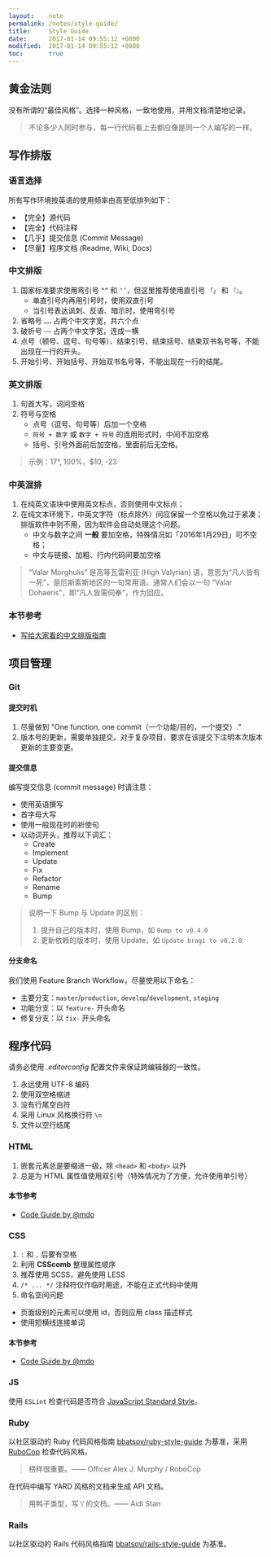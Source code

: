 ```yaml
---
layout:    note
permalink: /notes/style-guide/
title:     Style Guide
date:      2017-01-14 09:55:12 +0800
modified:  2017-01-14 09:55:12 +0800
toc:       true
---
```


## 黄金法则

没有所谓的“最佳风格”。选择一种风格，一致地使用，并用文档清楚地记录。

> 不论多少人同时参与，每一行代码看上去都应像是同一个人编写的一样。

## 写作排版

### 语言选择

所有写作环境按英语的使用频率由高至低排列如下：

- 【完全】源代码
- 【完全】代码注释
- 【几乎】提交信息 (Commit Message)
- 【尽量】程序文档 (Readme, Wiki, Docs)

### 中文排版

1. 国家标准要求使用弯引号 `“”` 和 `‘’`，但这里推荐使用直引号 `「」` 和 `『』`。
	- 单直引号内再用引号时，使用双直引号
	- 当引号表达讽刺、反语、暗示时，使用弯引号
2. 省略号 `……` 占两个中文字宽，共六个点
3. 破折号 `——` 占两个中文字宽，连成一横
4. 点号（顿号、逗号、句号等）、结束引号、结束括号、结束双书名号等，不能出现在一行的开头。
5. 开始引号、开始括号、开始双书名号等，不能出现在一行的结尾。

### 英文排版

1. 句首大写，词间空格
2. 符号与空格
	- 点号（逗号、句号等）后加一个空格
	- `符号 + 数字` 或 `数字 + 符号` 的连用形式时，中间不加空格
	- 括号、引号外面前后加空格，里面前后无空格。

> 示例：17°, 100%，$10, -23

### 中英混排

1. 在纯英文语块中使用英文标点，否则使用中文标点；
2. 在纯文本环境下，中英文字符（标点除外）间应保留一个空格以免过于紧凑；排版软件中则不用，因为软件会自动处理这个问题。
	- 中文与数字之间 **一般** 要加空格，特殊情况如「2016年1月29日」可不空格；
	- 中文与链接、加粗、行内代码间要加空格

> “Valar Morghulis” 是高等瓦雷利亚 (High Valyrian) 语，意思为“凡人皆有一死”，是厄斯索斯地区的一句常用语。通常人们会以一句 “Valar Dohaeris”，即“凡人皆需伺奉”，作为回应。

### 本节参考

- [写给大家看的中文排版指南](http://zhuanlan.zhihu.com/uicircle/20506092)

## 项目管理

### Git

#### 提交时机

1. 尽量做到 "One function, one commit（一个功能/目的，一个提交）."
2. 版本号的更新，需要单独提交。对于复杂项目，要求在该提交下注明本次版本更新的主要变更。

#### 提交信息

编写提交信息 (commit message) 时请注意：

- 使用英语撰写
- 首字母大写
- 使用一般现在时的祈使句
- 以动词开头，推荐以下词汇：
	- Create
	- Implement
	- Update
	- Fix
	- Refactor
	- Rename
	- Bump

> 说明一下 Bump 与 Update 的区别：
>
> 1. 提升自己的版本时，使用 Bump，如 `Bump to v0.4.0`
> 2. 更新依赖的版本时，使用 Update，如 `Update bragi to v0.2.0`

#### 分支命名

我们使用 Feature Branch Workflow，尽量使用以下命名：

- 主要分支：`master`/`production`, `develop`/`development`, `staging`
- 功能分支：以 `feature-` 开头命名
- 修复分支：以 `fix-` 开头命名

## 程序代码

请务必使用 *.editorconfig* 配置文件来保证跨编辑器的一致性。

1. 永远使用 UTF-8 编码
2. 使用双空格缩进
3. 没有行尾空白符
4. 采用 Linux 风格换行符 `\n`
5. 文件以空行结尾

### HTML

1. 嵌套元素总是要缩进一级，除 `<head>` 和 `<body>` 以外
2. 总是为 HTML 属性值使用双引号（特殊情况为了方便，允许使用单引号）

#### 本节参考

- [Code Guide by @mdo](http://mdo.github.io/code-guide/)

### CSS

1. `:` 和 `,` 后要有空格
2. 利用 **CSScomb** 整理属性顺序
3. 推荐使用 SCSS，避免使用 LESS
4. `/* ... */` 注释符仅作临时用途，不能在正式代码中使用
5. 命名空间问题
  - 页面级别的元素可以使用 id，否则应用 class 描述样式
  - 使用短横线连接单词

#### 本节参考

- [Code Guide by @mdo](http://mdo.github.io/code-guide/)

### JS

使用 `ESLint` 检查代码是否符合 [JavaScript Standard Style](http://standardjs.com/)。

### Ruby

以社区驱动的 Ruby 代码风格指南 [bbatsov/ruby-style-guide](https://github.com/bbatsov/ruby-style-guide) 为基准，采用 [RuboCop](https://github.com/bbatsov/rubocop) 检查代码风格。

> 榜样很重要。—— Officer Alex J. Murphy / RoboCop

在代码中编写 YARD 风格的文档来生成 API 文档。

> 用鸭子类型，写丫的文档。—— Aidi Stan

### Rails

以社区驱动的 Rails 代码风格指南 [bbatsov/rails-style-guide](https://github.com/bbatsov/rails-style-guide) 为基准。
